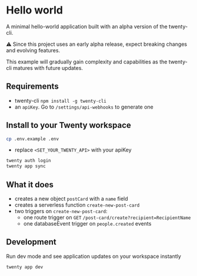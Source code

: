 # Hello world

A minimal hello-world application built with an alpha version of the twenty-cli.

⚠️ Since this project uses an early alpha release, expect breaking changes and evolving features.

This example will gradually gain complexity and capabilities as the twenty-cli matures with future updates.


## Requirements
- twenty-cli `npm install -g twenty-cli`
- an `apiKey`. Go to `/settings/api-webhooks` to generate one


## Install to your Twenty workspace

```bash
cp .env.example .env
```

- replace `<SET_YOUR_TWENTY_API>` with your apiKey

```bash
twenty auth login
twenty app sync
```

## What it does
- creates a new object `postCard` with a `name` field
- creates a serverless function `create-new-post-card`
- two triggers on `create-new-post-card`:
  - one route trigger on `GET` `/post-card/create?recipient=RecipientName`
  - one databaseEvent trigger on `people.created` events

## Development

Run dev mode and see application updates on your workspace instantly

```bash
twenty app dev
```
